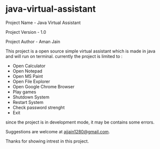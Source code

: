 # java-virtual-assistant


Project Name - Java Virtual Assistant

Project Version - 1.0

Project Author - Aman Jain




This project is a open source simple virtual assistant which is made in java and will run on terminal.
currently the project is limited to :


- Open Calculator
- Open Notepad 
- Open MS Paint
- Open File Explorer 
- Open Google Chrome Browser
- Play games 
- Shutdown System
- Restart System 
- Check password strenght 
- Exit


since the project is in development mode, it may be contains some errors.

Suggestions are welcome at ajjain1280@gmail.com.

Thanks for showing intrest in this project.
